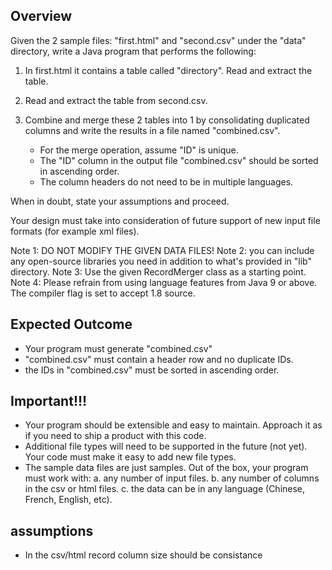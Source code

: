 Overview
--------
Given the 2 sample files: "first.html" and "second.csv" under the "data" directory,
write a Java program that performs the following:

1. In first.html it contains a table called "directory". Read and extract the table.

2. Read and extract the table from second.csv.

3. Combine and merge these 2 tables into 1 by consolidating duplicated columns and write the results in a file named "combined.csv".
   - For the merge operation, assume "ID" is unique.
   - The "ID" column in the output file "combined.csv" should be sorted in ascending order.
   - The column headers do not need to be in multiple languages.

When in doubt, state your assumptions and proceed.

Your design must take into consideration of future support of new input file formats (for example xml files).

Note 1: DO NOT MODIFY THE GIVEN DATA FILES!
Note 2: you can include any open-source libraries you need in addition to what's provided in "lib" directory.
Note 3: Use the given RecordMerger class as a starting point.
Note 4: Please refrain from using language features from Java 9 or above. The compiler flag is set to accept 1.8 source.


Expected Outcome
----------------
- Your program must generate "combined.csv"
- "combined.csv" must contain a header row and no duplicate IDs.
- the IDs in "combined.csv" must be sorted in ascending order.


Important!!!
------------
- Your program should be extensible and easy to maintain. Approach it as if you need to ship a product with this code.
- Additional file types will need to be supported in the future (not yet). Your code must make it easy to
  add new file types.
- The sample data files are just samples. Out of the box, your program must work with:
    a. any number of input files.
    b. any number of columns in the csv or html files.
    c. the data can be in any language (Chinese, French, English, etc).


assumptions
------------

- In the csv/html record column size should be consistance
